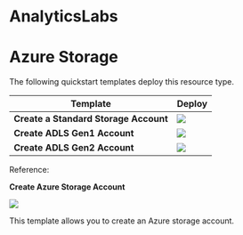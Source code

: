 # AnalyticsLabs


# Azure Storage 

The following quickstart templates deploy this resource type.

| Template                                                     | Deploy                                                       |
| ------------------------------------------------------------ | ------------------------------------------------------------ |
|  **Create a Standard Storage Account** | <a href="https://portal.azure.com/#create/Microsoft.Template/uri/https%3A%2F%2Fraw.githubusercontent.com%2FCHEEKATLAPRADEEP-MSFT%2FAnalyticsLabs%2Fmaster%2FCreateStorageAccount.json" target="_blank"> <img src="http://azuredeploy.net/deploybutton.png"/></a>|
| **Create ADLS Gen1 Account** |  <a href="https://portal.azure.com/#create/Microsoft.Template/uri/https%3A%2F%2Fraw.githubusercontent.com%2FCHEEKATLAPRADEEP-MSFT%2FAnalyticsLabs%2Fmaster%2FCreateADLSGen1.json" target="_blank"> <img src="http://azuredeploy.net/deploybutton.png"/></a>|
| **Create ADLS Gen2 Account** |  <a href="https://portal.azure.com/#create/Microsoft.Template/uri/https%3A%2F%2Fraw.githubusercontent.com%2FCHEEKATLAPRADEEP-MSFT%2FAnalyticsLabs%2Fmaster%2FCreateADLSGen2.json" target="_blank"> <img src="http://azuredeploy.net/deploybutton.png"/></a>|



Reference: 

**Create Azure Storage Account**

<a href="https://portal.azure.com/#create/Microsoft.Template/uri/https%3A%2F%2Fraw.githubusercontent.com%2FCHEEKATLAPRADEEP-MSFT%2FAnalyticsLabs%2Fmaster%2FCreateStorageAccount.json" target="_blank">
    <img src="http://azuredeploy.net/deploybutton.png"/>
</a>

This template allows you to create an Azure storage account.

